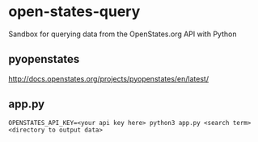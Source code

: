 # open-states-query

Sandbox for querying data from the OpenStates.org API with Python

## pyopenstates

http://docs.openstates.org/projects/pyopenstates/en/latest/

## app.py
```
OPENSTATES_API_KEY=<your api key here> python3 app.py <search term> <directory to output data>
```
